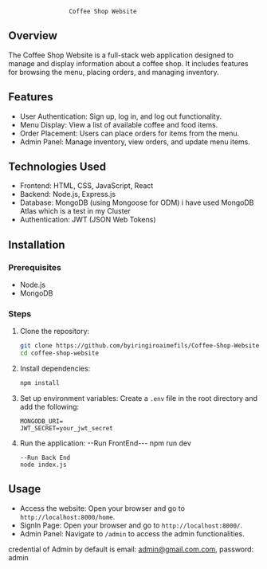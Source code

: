                      Coffee Shop Website

## Overview
The Coffee Shop Website is a full-stack web application designed to manage and display information about a coffee shop. It includes features for browsing the menu, placing orders, and managing inventory.

## Features
- User Authentication: Sign up, log in, and log out functionality.
- Menu Display: View a list of available coffee and food items.
- Order Placement: Users can place orders for items from the menu.
- Admin Panel: Manage inventory, view orders, and update menu items.

## Technologies Used
- Frontend: HTML, CSS, JavaScript, React
- Backend: Node.js, Express.js
- Database: MongoDB (using Mongoose for ODM) i have used MongoDB Atlas which is a test in my Cluster
- Authentication: JWT (JSON Web Tokens)

## Installation

### Prerequisites
- Node.js
- MongoDB

### Steps
1. Clone the repository:
    ```sh
    git clone https://github.com/byiringiroaimefils/Coffee-Shop-Website
    cd coffee-shop-website
    ```

2. Install dependencies:
    ```sh
    npm install
    ```

3. Set up environment variables:
    Create a `.env` file in the root directory and add the following:
    ```env
    MONGODB_URI=
    JWT_SECRET=your_jwt_secret
    ```

4. Run the application:
    --Run FrontEnd---
    npm run dev
    ```
    --Run Back End
    node index.js

## Usage
- Access the website: Open your browser and go to `http://localhost:8000/home`.
- SignIn Page: Open your browser and go to `http://localhost:8000/`.
- Admin Panel: Navigate to `/admin` to access the admin functionalities.

credential of Admin by default is 
email: admin@gmail.com.com,
password: admin

